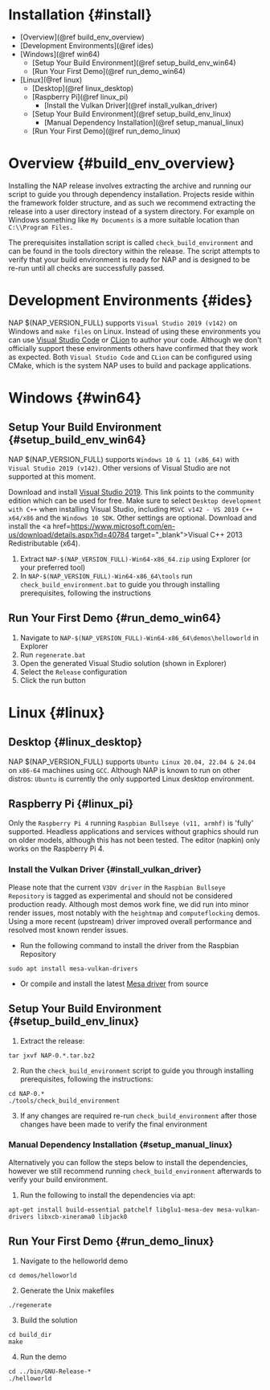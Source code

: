 Installation {#install}
=======================

*	[Overview](@ref build_env_overview)
*	[Development Environments](@ref ides)
*	[Windows](@ref win64)
	*	[Setup Your Build Environment](@ref setup_build_env_win64)
	*	[Run Your First Demo](@ref run_demo_win64)
*	[Linux](@ref linux) 
	*	[Desktop](@ref linux_desktop)
	*	[Raspberry Pi](@ref linux_pi)
		*	[Install the Vulkan Driver](@ref install_vulkan_driver)
	*	[Setup Your Build Environment](@ref setup_build_env_linux)
		*	[Manual Dependency Installation](@ref setup_manual_linux)
	*	[Run Your First Demo](@ref run_demo_linux)

# Overview {#build_env_overview}

Installing the NAP release involves extracting the archive and running our script to guide you through dependency installation. Projects reside within the framework folder structure, and as such we recommend extracting the release into a user directory instead of a system directory. For example on Windows something like `My Documents` is a more suitable location than `C:\\Program Files.`

The prerequisites installation script is called `check_build_environment` and can be found in the tools directory within the release.  The script attempts to verify that your build environment is ready for NAP and is designed to be re-run until all checks are successfully passed.

# Development Environments {#ides}

NAP $(NAP_VERSION_FULL) supports `Visual Studio 2019 (v142)` on Windows and `make files` on Linux. Instead of using these environments you can use [Visual Studio Code](https://code.visualstudio.com/) or [CLion](https://www.jetbrains.com/clion) to author your code. Although we don't officially support these environments others have confirmed that they work as expected. Both `Visual Studio Code` and `CLion` can be configured using CMake, which is the system NAP uses to build and package applications.

# Windows {#win64}

## Setup Your Build Environment {#setup_build_env_win64}

NAP $(NAP_VERSION_FULL) supports `Windows 10 & 11 (x86_64)` with `Visual Studio 2019 (v142)`. Other versions of Visual Studio are not supported at this moment.

Download and install <a href="https://visualstudio.microsoft.com/downloads/" target="_blank">Visual Studio 2019</a>. This link points to the community edition which can be used for free. Make sure to select `Desktop development with C++` when installing Visual Studio, including `MSVC v142 - VS 2019 C++ x64/x86` and the `Windows 10 SDK`. Other settings are optional. Download and install the <a href=https://www.microsoft.com/en-us/download/details.aspx?id=40784 target="_blank">Visual C++ 2013 Redistributable (x64)</a>.

1. Extract `NAP-$(NAP_VERSION_FULL)-Win64-x86_64.zip` using Explorer (or your preferred tool)
2. In `NAP-$(NAP_VERSION_FULL)-Win64-x86_64\tools` run `check_build_environment.bat` to guide you through installing prerequisites, following the instructions

## Run Your First Demo {#run_demo_win64}

1. Navigate to `NAP-$(NAP_VERSION_FULL)-Win64-x86_64\demos\helloworld` in Explorer
2. Run `regenerate.bat`
3. Open the generated Visual Studio solution (shown in Explorer)
4. Select the `Release` configuration
5. Click the run button

# Linux {#linux}

## Desktop {#linux_desktop}

NAP $(NAP_VERSION_FULL) supports `Ubuntu Linux 20.04, 22.04 & 24.04` on `x86-64` machines using `GCC`. Although NAP is known to run on other distros: `Ubuntu` is currently the only supported Linux desktop environment.

## Raspberry Pi {#linux_pi}

Only the `Raspberry Pi 4` running `Raspbian Bullseye (v11, armhf)` is 'fully' supported. Headless applications and services without graphics should run on older models, although this has not been tested. The editor (napkin) only works on the Raspberry Pi 4.

### Install the Vulkan Driver {#install_vulkan_driver}

Please note that the current `V3DV driver` in the `Raspbian Bullseye Repository` is tagged as experimental and should not be considered production ready. Although most demos work fine, we did run into minor render issues, most notably with the `heightmap` and `computeflocking` demos. Using a more recent (upstream) driver improved overall performance and resolved most known render issues.

- Run the following command to install the driver from the Raspbian Repository 
```
sudo apt install mesa-vulkan-drivers
```
- Or compile and install the latest [Mesa driver](https://mesa3d.org/) from source

## Setup Your Build Environment {#setup_build_env_linux}

1. Extract the release:
```
tar jxvf NAP-0.*.tar.bz2
```
2. Run the `check_build_environment` script to guide you through installing prerequisites, following the instructions:
```
cd NAP-0.*
./tools/check_build_environment
```
3. If any changes are required re-run `check_build_environment` after those changes have been made to verify the final environment

### Manual Dependency Installation {#setup_manual_linux}

Alternatively you can follow the steps below to install the dependencies, however we still recommend running `check_build_environment` afterwards to verify your build environment.

1. Run the following to install the dependencies via apt:
```
apt-get install build-essential patchelf libglu1-mesa-dev mesa-vulkan-drivers libxcb-xinerama0 libjack0
```

## Run Your First Demo {#run_demo_linux}

1. Navigate to the helloworld demo
```
cd demos/helloworld
```
2. Generate the Unix makefiles
```
./regenerate
```
3. Build the solution
```
cd build_dir
make
```
4. Run the demo
```
cd ../bin/GNU-Release-*
./helloworld
```